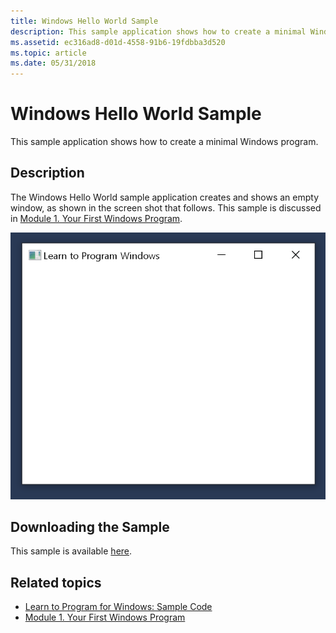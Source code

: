 ```yaml
---
title: Windows Hello World Sample
description: This sample application shows how to create a minimal Windows program.
ms.assetid: ec316ad8-d01d-4558-91b6-19fdbba3d520
ms.topic: article
ms.date: 05/31/2018
---
```


# Windows Hello World Sample

This sample application shows how to create a minimal Windows program.

## Description

The Windows Hello World sample application creates and shows an empty window, as shown in the screen shot that follows. This sample is discussed in [Module 1. Your First Windows Program](your-first-windows-program.md).

![screen shot of the example program.](images/window01.png)

## Downloading the Sample

This sample is available [here](https://github.com/microsoft/Windows-classic-samples/tree/master/Samples/Win7Samples/begin/LearnWin32/HelloWorld).

## Related topics

* [Learn to Program for Windows: Sample Code](learn-to-program-for-windows--sample-code.md)
* [Module 1. Your First Windows Program](your-first-windows-program.md)
